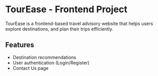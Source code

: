# TourEase - Frontend Project

TourEase is a frontend-based travel advisory website that helps users explore destinations, and plan their trips efficiently.

## Features
- Destination recommendations  
- User authentication (Login/Register)  
- Contact Us page  
